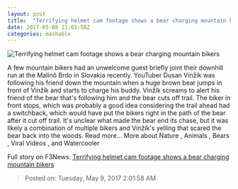```yaml
---
layout: post
title:  "Terrifying helmet cam footage shows a bear charging mountain bikers"
date: 2017-05-08 21:01:58Z
categories: mashable
---
```


![Terrifying helmet cam footage shows a bear charging mountain bikers](http://i.amz.mshcdn.com/PxZEpr-FyAl2bBKp3o01VEwCXbc=/1200x630/2017%2F05%2F08%2F4a%2Ffe1d63907bd94226a52338372a4361a3.f40f1.png)

A few mountain bikers had an unwelcome guest briefly joint their downhill run at the Malinô Brdo in Slovakia recently. YouTuber Dusan Vinžík was following his friend down the mountain when a huge brown bear jumps in front of Vinžík and starts to charge his buddy. Vinžík screams to alert his friend of the bear that's following him and the bear cuts off trail. The biker in front stops, which was probably a good idea considering the trail ahead had a switchback, which would have put the bikers right in the path of the bear after it cut off trail. It's unclear what made the bear end its chase, but it was likely a combination of multiple bikers and Vinžík's yelling that scared the bear back into the woods. Read more... More about Nature , Animals , Bears , Viral Videos , and Watercooler


Full story on F3News: [Terrifying helmet cam footage shows a bear charging mountain bikers](http://www.f3nws.com/n/vEghx)

> Posted on: Tuesday, May 9, 2017 2:01:58 AM
